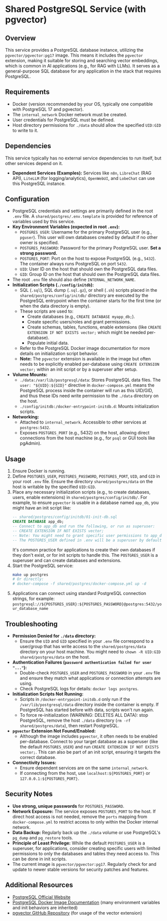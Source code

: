 # Shared PostgreSQL Service (with pgvector)

## Overview

This service provides a PostgreSQL database instance, utilizing the `pgvector/pgvector:pg17` image. This means it includes the `pgvector` extension, making it suitable for storing and searching vector embeddings, which is common in AI applications (e.g., for RAG with LLMs). It serves as a general-purpose SQL database for any application in the stack that requires PostgreSQL.

## Requirements

- Docker (version recommended by your OS, typically one compatible with PostgreSQL 17 and pgvector).
- The `internal_network` Docker network must be created.
- User credentials for PostgreSQL must be defined.
- Host directory permissions for `./data` should allow the specified `UID:GID` to write to it.

## Dependencies

This service typically has no external service dependencies to run itself, but other services depend on it.
- **Dependent Services (Examples):** Services like `n8n`, `LibreChat` (RAG API), `LiteLLM` (for logging/analytics), `OpenWebUI`, and `LobeChat` can use this PostgreSQL instance.

## Configuration

- PostgreSQL credentials and settings are primarily defined in the root `.env` file. A `shared/postgres/.env.template` is provided for reference of variables used by this service.
- **Key Environment Variables (expected in root `.env`):**
    - `POSTGRES_USER`: Username for the primary PostgreSQL user (e.g., `pguser`). This user will own databases created by default if no other owner is specified.
    - `POSTGRES_PASSWORD`: Password for the primary PostgreSQL user. **Set a strong password.**
    - `POSTGRES_PORT`: Port on the host to expose PostgreSQL (e.g., `5432`). The container always runs PostgreSQL on port `5432`.
    - `UID`: User ID on the host that should own the PostgreSQL data files.
    - `GID`: Group ID on the host that should own the PostgreSQL data files.
- The root `.env` file should also define `INTERNAL_NETWORK_NAME`.
- **Initialization Scripts (`./config/initdb`):**
    - SQL (`.sql`), SQL dump (`.sql.gz`), or shell (`.sh`) scripts placed in the `shared/postgres/config/initdb/` directory are executed by the PostgreSQL entrypoint when the container starts for the first time (or when the data directory is empty).
    - These scripts are used to:
        - Create databases (e.g., `CREATE DATABASE myapp_db;`).
        - Create specific users/roles and grant permissions.
        - Create schemas, tables, functions, enable extensions (like `CREATE EXTENSION IF NOT EXISTS vector;` which might be needed per-database).
        - Populate initial data.
    - Refer to the PostgreSQL Docker image documentation for more details on initialization script behavior.
    - **Note:** The `pgvector` extension is available in the image but often needs to be explicitly enabled per-database using `CREATE EXTENSION vector;` within an init script or by a superuser after setup.
- **Volume Mounts:**
    - `./data:/var/lib/postgresql/data`: Stores PostgreSQL data files. The `user: "${UID}:${GID}"` directive in `docker-compose.yml` means the PostgreSQL process inside the container will run as this UID/GID, and thus these IDs need write permission to the `./data` directory on the host.
    - `./config/initdb:/docker-entrypoint-initdb.d`: Mounts initialization scripts.
- **Networking:**
    - Attached to `internal_network`. Accessible to other services at `postgres:5432`.
    - Exposes `POSTGRES_PORT` (e.g., 5432) on the host, allowing direct connections from the host machine (e.g., for `psql` or GUI tools like pgAdmin).

## Usage

1.  Ensure Docker is running.
2.  Define `POSTGRES_USER`, `POSTGRES_PASSWORD`, `POSTGRES_PORT`, `UID`, and `GID` in your root `.env` file. Ensure the directory `shared/postgres/data` on the host is writable by the specified `UID:GID`.
3.  Place any necessary initialization scripts (e.g., to create databases, users, enable extensions) in `shared/postgres/config/initdb/`. For example, to ensure `pgvector` is usable in a database named `app_db`, you might have an init script like:
    ```sql
    -- shared/postgres/config/initdb/01-init-db.sql
    CREATE DATABASE app_db;
    -- Connect to app_db and run the following, or run as superuser:
    -- CREATE EXTENSION IF NOT EXISTS vector;
    -- Note: You might need to grant specific user permissions to app_db as well.
    -- The POSTGRES_USER defined in .env will be a superuser by default.
    ```
    It's common practice for applications to create their own databases if they don't exist, or for init scripts to handle this. The `POSTGRES_USER` is a superuser and can create databases and extensions.
4.  Start the PostgreSQL service:
    ```bash
    make up postgres
    # Or directly:
    # docker-compose -f shared/postgres/docker-compose.yml up -d
    ```
5.  Applications can connect using standard PostgreSQL connection strings, for example:
    `postgresql://${POSTGRES_USER}:${POSTGRES_PASSWORD}@postgres:5432/your_database_name`

## Troubleshooting

- **Permission Denied for `./data` directory:**
    - Ensure the `UID` and `GID` specified in your `.env` file correspond to a user/group that has write access to the `shared/postgres/data` directory on your host machine. You might need to `chown -R UID:GID shared/postgres/data` on the host.
- **Authentication Failures (`password authentication failed for user "..."`):**
    - Double-check `POSTGRES_USER` and `POSTGRES_PASSWORD` in your `.env` file and ensure they match what applications or connection attempts are using.
    - Check PostgreSQL logs for details: `docker logs postgres`.
- **Initialization Scripts Not Running:**
    - Scripts in `/docker-entrypoint-initdb.d` only run if the `/var/lib/postgresql/data` directory inside the container is empty. If PostgreSQL has started before with data, scripts won't run again.
    - To force re-initialization (WARNING: DELETES ALL DATA): stop PostgreSQL, remove the host `./data` directory (`rm -rf shared/postgres/data`), then restart PostgreSQL.
- **`pgvector` Extension Not Found/Enabled:**
    - Although the image includes `pgvector`, it often needs to be enabled per-database. Connect to your target database as a superuser (like the default `POSTGRES_USER`) and run `CREATE EXTENSION IF NOT EXISTS vector;`. This can also be part of an init script, ensuring it targets the correct database.
- **Connectivity Issues:**
    - Ensure dependent services are on the same `internal_network`.
    - If connecting from the host, use `localhost:${POSTGRES_PORT}` or `127.0.0.1:${POSTGRES_PORT}`.

## Security Notes

- **Use strong, unique passwords** for `POSTGRES_PASSWORD`.
- **Network Exposure:** The service exposes `POSTGRES_PORT` to the host. If direct host access is not needed, remove the `ports` mapping from `docker-compose.yml` to restrict access to only within the Docker internal network.
- **Data Backup:** Regularly back up the `./data` volume or use PostgreSQL's `pg_dump` and `pg_restore` tools.
- **Principle of Least Privilege:** While the default `POSTGRES_USER` is a superuser, for applications, consider creating specific users with limited permissions to only the databases and tables they need access to. This can be done in init scripts.
- The current image is `pgvector/pgvector:pg17`. Regularly check for and update to newer stable versions for security patches and features.

## Additional Resources
- [PostgreSQL Official Website](https://www.postgresql.org/)
- [PostgreSQL Docker Image Documentation](https://hub.docker.com/_/postgres) (many environment variables and init behaviors are inherited)
- [pgvector GitHub Repository](https://github.com/pgvector/pgvector) (for usage of the vector extension)
